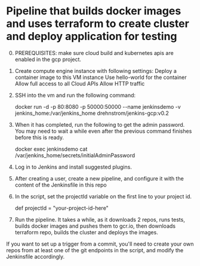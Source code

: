 # Pipeline that builds docker images and uses terraform to create cluster and deploy application for testing

0. PREREQUISITES: make sure cloud build and kubernetes apis are enabled in the gcp project.

1. Create compute engine instance with following settings:
        Deploy a container image to this VM instance 
            Use hello-world for the container
        Allow full access to all Cloud APIs
        Allow HTTP traffic

2. SSH into the vm and run the following command:

    docker run -d -p 80:8080 -p 50000:50000 --name jenkinsdemo -v jenkins_home:/var/jenkins_home drehnstrom/jenkins-gcp:v0.2

3. When it has completed, run the following to get the admin password. You may need to wait a while even after the previous command finishes before this is ready.

    docker exec jenkinsdemo cat /var/jenkins_home/secrets/initialAdminPassword

4. Log in to Jenkins and install suggested plugins.

5. After creating a user, create a new pipeline, and configure it with the content of the Jenkinsfile in this repo

6. In the script, set the projectId variable on the first line to your project id.

    def projectId = "your-project-id-here"

7. Run the pipeline. It takes a while, as it downloads 2 repos, runs tests, builds docker images and pushes them to gcr.io, then downloads terraform repo, builds the cluster and deploys the images.


If you want to set up a trigger from a commit, you'll need to create your own repos from at least one of the git endpoints in the script, and modify the Jenkinsfile accordingly.